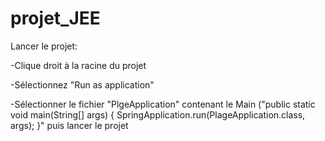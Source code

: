 # projet_JEE

Lancer le projet:

  -Clique droit à la racine du projet
  
  -Sélectionnez "Run as application"
  
  -Sélectionner le fichier "PlgeApplication" contenant le Main ("public static void main(String[] args) {
		SpringApplication.run(PlageApplication.class, args);
	}" puis lancer le projet
